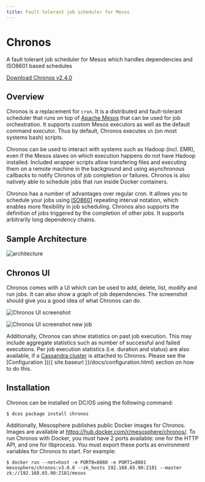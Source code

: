 ```yaml
---
title: Fault tolerant job scheduler for Mesos
---
```


<div class="jumbotron text-center">
  <h1>Chronos</h1>
  <p class="lead">
    A fault tolerant job scheduler for Mesos which handles dependencies and ISO8601 based schedules
  </p>
  <p>
    <a href="https://github.com/mesos/chronos/archive/2.4.0.tar.gz"
        class="btn btn-lg btn-primary">
      Download Chronos v2.4.0
    </a>
  </p>
</div>

## Overview

Chronos is a replacement for `cron`. It is a distributed and fault-tolerant scheduler that runs on top of [Apache Mesos][mesos] that can be used for job orchestration.  It supports custom Mesos executors as well
as the default command executor. Thus by default, Chronos executes `sh`
(on most systems bash) scripts.

Chronos can be used to interact with systems such as Hadoop (incl. EMR), even if the Mesos slaves on which execution happens do not have Hadoop installed. Included wrapper scripts allow transfering files and executing them on a remote machine in the background and using asynchronous callbacks to notify Chronos of job completion or failures. Chronos is also natively able to schedule jobs that run inside Docker containers.

Chronos has a number of advantages over regular cron.
It allows you to schedule your jobs using [ISO8601][ISO8601] repeating interval notation, which enables more flexibility in job scheduling. Chronos also supports the definition of jobs triggered by the completion of other jobs. It supports arbitrarily long dependency chains.

## Sample Architecture

![architecture]({{site.baseurl}}/img/emr_use_case.png "sample architecture")


## Chronos UI

Chronos comes with a UI which can be used to add, delete, list, modify and run jobs. It can also show a graph of job dependencies.
The screenshot should give you a good idea of what Chronos can do.

![Chronos UI screenshot]({{site.baseurl}}/img/chronos_ui-1.png "Chronos UI overview")

![Chronos UI screenshot new job]({{site.baseurl}}/img/chronos_ui-new-job.png "Chronos UI new job")

Additionally, Chronos can show statistics on past job execution. This may include aggregate statistics such as number of
successful and failed executions. Per job execution statistics (i.e. duration and status) are also available, if a
[Cassandra cluster](https://github.com/mesosphere/cassandra-mesos/) is attached to Chronos. Please see the [Configuration
]({{ site.baseurl }}/docs/configuration.html) section
on how to do this.

## Installation

Chronos can be installed on DC/OS using the following command:

    $ dcos package install chronos

Additionally, Mesosphere publishes public Docker images for Chronos. Images are available at <https://hub.docker.com/r/mesosphere/chronos/>. To run Chronos with Docker, you must have 2 ports available: one for the HTTP API, and one for libprocess. You must export these ports as environment variables for Chronos to start. For example:

    $ docker run --net=host -e PORT0=8080 -e PORT1=8081 mesosphere/chronos:v3.0.0 --zk_hosts 192.168.65.90:2181 --master zk://192.168.65.90:2181/mesos


[ISO8601]: http://en.wikipedia.org/wiki/ISO_8601 "ISO8601 Standard"
[mesos]: https://mesos.apache.org/ "Apache Mesos"
